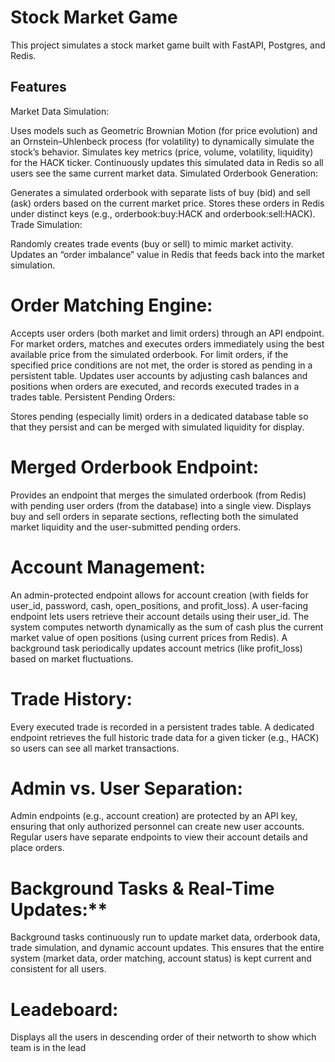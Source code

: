 # Stock Market Game

This project simulates a stock market game built with FastAPI, Postgres, and Redis.

## Features
Market Data Simulation:

Uses models such as Geometric Brownian Motion (for price evolution) and an Ornstein–Uhlenbeck process (for volatility) to dynamically simulate the stock’s behavior.
Simulates key metrics (price, volume, volatility, liquidity) for the HACK ticker.
Continuously updates this simulated data in Redis so all users see the same current market data.
Simulated Orderbook Generation:

Generates a simulated orderbook with separate lists of buy (bid) and sell (ask) orders based on the current market price.
Stores these orders in Redis under distinct keys (e.g., orderbook:buy:HACK and orderbook:sell:HACK).
Trade Simulation:

Randomly creates trade events (buy or sell) to mimic market activity.
Updates an “order imbalance” value in Redis that feeds back into the market simulation.

# Order Matching Engine:

Accepts user orders (both market and limit orders) through an API endpoint.
For market orders, matches and executes orders immediately using the best available price from the simulated orderbook.
For limit orders, if the specified price conditions are not met, the order is stored as pending in a persistent table.
Updates user accounts by adjusting cash balances and positions when orders are executed, and records executed trades in a trades table.
Persistent Pending Orders:

Stores pending (especially limit) orders in a dedicated database table so that they persist and can be merged with simulated liquidity for display.

# Merged Orderbook Endpoint:

Provides an endpoint that merges the simulated orderbook (from Redis) with pending user orders (from the database) into a single view.
Displays buy and sell orders in separate sections, reflecting both the simulated market liquidity and the user-submitted pending orders.

# Account Management:

An admin-protected endpoint allows for account creation (with fields for user_id, password, cash, open_positions, and profit_loss).
A user-facing endpoint lets users retrieve their account details using their user_id.
The system computes networth dynamically as the sum of cash plus the current market value of open positions (using current prices from Redis).
A background task periodically updates account metrics (like profit_loss) based on market fluctuations.

# Trade History:

Every executed trade is recorded in a persistent trades table.
A dedicated endpoint retrieves the full historic trade data for a given ticker (e.g., HACK) so users can see all market transactions.

# Admin vs. User Separation:

Admin endpoints (e.g., account creation) are protected by an API key, ensuring that only authorized personnel can create new user accounts.
Regular users have separate endpoints to view their account details and place orders.

# Background Tasks & Real-Time Updates:**

Background tasks continuously run to update market data, orderbook data, trade simulation, and dynamic account updates.
This ensures that the entire system (market data, order matching, account status) is kept current and consistent for all users.

# Leadeboard:

Displays all the users in descending order of their networth to show which team is in the lead

